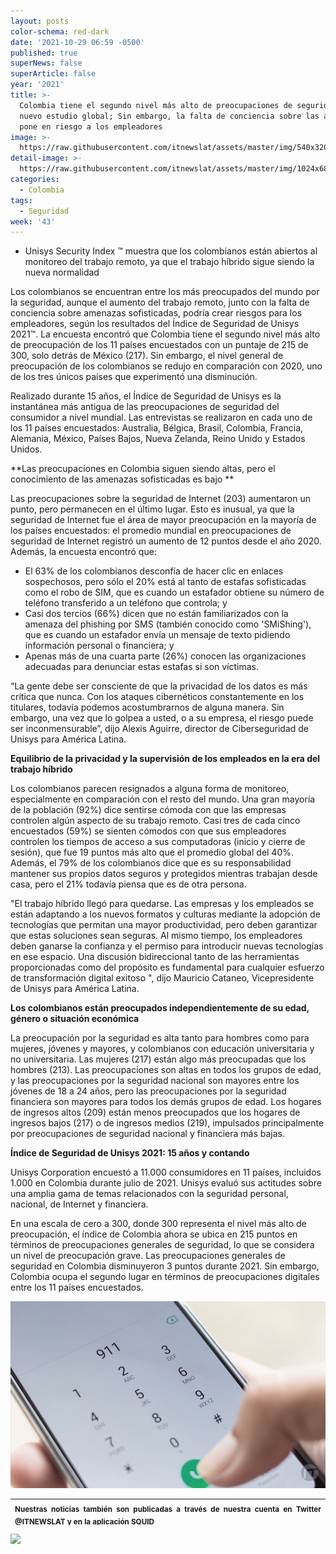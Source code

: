 ```yaml
---
layout: posts
color-schema: red-dark
date: '2021-10-29 06:59 -0500'
published: true
superNews: false
superArticle: false
year: '2021'
title: >-
  Colombia tiene el segundo nivel más alto de preocupaciones de seguridad en un
  nuevo estudio global; Sin embargo, la falta de conciencia sobre las amenazas
  pone en riesgo a los empleadores
image: >-
  https://raw.githubusercontent.com/itnewslat/assets/master/img/540x320/Seguridad-Ciudadana-p.jpg
detail-image: >-
  https://raw.githubusercontent.com/itnewslat/assets/master/img/1024x680/Seguridad-Ciudadana-g.jpg
categories:
  - Colombia
tags:
  - Seguridad
week: '43'
---
```

- Unisys Security Index ™ muestra que los colombianos están abiertos al monitoreo del trabajo remoto, ya que el trabajo híbrido sigue siendo la nueva normalidad

Los colombianos se encuentran entre los más preocupados del mundo por la seguridad, aunque el aumento del trabajo remoto, junto con la falta de conciencia sobre amenazas sofisticadas, podría crear riesgos para los empleadores, según los resultados del Índice de Seguridad de Unisys 2021™. La encuesta encontró que Colombia tiene el segundo nivel más alto de preocupación de los 11 países encuestados con un puntaje de 215 de 300, solo detrás de México (217). Sin embargo, el nivel general de preocupación de los colombianos se redujo en comparación con 2020, uno de los tres únicos países que experimentó una disminución.

Realizado durante 15 años, el Índice de Seguridad de Unisys es la instantánea más antigua de las preocupaciones de seguridad del consumidor a nivel mundial. Las entrevistas se realizaron en cada uno de los 11 países encuestados: Australia, Bélgica, Brasil, Colombia, Francia, Alemania, México, Países Bajos, Nueva Zelanda, Reino Unido y Estados Unidos.

**Las preocupaciones en Colombia siguen siendo altas, pero el conocimiento de las amenazas sofisticadas es bajo **

Las preocupaciones sobre la seguridad de Internet (203) aumentaron un punto, pero permanecen en el último lugar. Esto es inusual, ya que la seguridad de Internet fue el área de mayor preocupación en la mayoría de los países encuestados: el promedio mundial en preocupaciones de seguridad de Internet registró un aumento de 12 puntos desde el año 2020. Además, la encuesta encontró que:

- El 63% de los colombianos desconfía de hacer clic en enlaces sospechosos, pero sólo el 20% está al tanto de estafas sofisticadas como el robo de SIM, que es cuando un estafador obtiene su número de teléfono transferido a un teléfono que controla; y
- Casi dos tercios (66%) dicen que no están familiarizados con la amenaza del phishing por SMS (también conocido como 'SMiShing'), que es cuando un estafador envía un mensaje de texto pidiendo información personal o financiera; y
- Apenas más de una cuarta parte (26%) conocen las organizaciones adecuadas para denunciar estas estafas si son víctimas.

“La gente debe ser consciente de que la privacidad de los datos es más crítica que nunca. Con los ataques cibernéticos constantemente en los titulares, todavía podemos acostumbrarnos de alguna manera. Sin embargo, una vez que lo golpea a usted, o a su empresa, el riesgo puede ser inconmensurable”, dijo Alexis Aguirre, director de Ciberseguridad de Unisys para América Latina.

**Equilibrio de la privacidad y la supervisión de los empleados en la era del trabajo híbrido**

Los colombianos parecen resignados a alguna forma de monitoreo, especialmente en comparación con el resto del mundo. Una gran mayoría de la población (92%) dice sentirse cómoda con que las empresas controlen algún aspecto de su trabajo remoto. Casi tres de cada cinco encuestados (59%) se sienten cómodos con que sus empleadores controlen los tiempos de acceso a sus computadoras (inicio y cierre de sesión), que fue 19 puntos más alto que el promedio global del 40%. Además, el 79% de los colombianos dice que es su responsabilidad mantener sus propios datos seguros y protegidos mientras trabajan desde casa, pero el 21% todavía piensa que es de otra persona.

"El trabajo híbrido llegó para quedarse. Las empresas y los empleados se están adaptando a los nuevos formatos y culturas mediante la adopción de tecnologías que permitan una mayor productividad, pero deben garantizar que estas soluciones sean seguras. Al mismo tiempo, los empleadores deben ganarse la confianza y el permiso para introducir nuevas tecnologías en ese espacio. Una discusión bidireccional tanto de las herramientas proporcionadas como del propósito es fundamental para cualquier esfuerzo de transformación digital exitoso ", dijo Mauricio Cataneo, Vicepresidente de Unisys para América Latina.

**Los colombianos están preocupados independientemente de su edad, género o situación económica**

La preocupación por la seguridad es alta tanto para hombres como para mujeres, jóvenes y mayores, y colombianos con educación universitaria y no universitaria. Las mujeres (217) están algo más preocupadas que los hombres (213).
Las preocupaciones son altas en todos los grupos de edad, y las preocupaciones por la seguridad nacional son mayores entre los jóvenes de 18 a 24 años, pero las preocupaciones por la seguridad financiera son mayores para todos los demás grupos de edad.
Los hogares de ingresos altos (209) están menos preocupados que los hogares de ingresos bajos (217) o de ingresos medios (219), impulsados principalmente por preocupaciones de seguridad nacional y financiera más bajas.

**Índice de Seguridad de Unisys 2021: 15 años y contando**

Unisys Corporation encuestó a 11.000 consumidores en 11 países, incluidos 1.000 en Colombia durante julio de 2021. Unisys evaluó sus actitudes sobre una amplia gama de temas relacionados con la seguridad personal, nacional, de Internet y financiera.

En una escala de cero a 300, donde 300 representa el nivel más alto de preocupación, el índice de Colombia ahora se ubica en 215 puntos en términos de preocupaciones generales de seguridad, lo que se considera un nivel de preocupación grave. Las preocupaciones generales de seguridad en Colombia disminuyeron 3 puntos durante 2021. Sin embargo, Colombia ocupa el segundo lugar en términos de preocupaciones digitales entre los 11 países encuestados.

![](https://raw.githubusercontent.com/itnewslat/assets/master/img/540x320/Seguridad-Ciudadana-p.jpg)

<table style="height: 42px;" width="569">
<tbody>
<tr>
<td style="text-align: justify;"><sub><strong>Nuestras noticias también son publicadas a través de nuestra cuenta en Twitter <a href="https://twitter.com/itnewslat?lang=es">@ITNEWSLAT</a> y en la aplicación <a href="https://squidapp.co/en/">SQUID</a></strong></sub></td>
</tr>
</tbody>
</table>

<img src="https://tracker.metricool.com/c3po.jpg?hash=56f88a41e39ab42c063cc51676587a04"/>